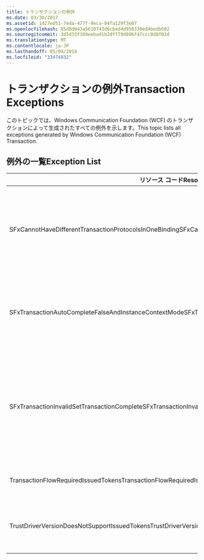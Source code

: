 ```yaml
---
title: トランザクションの例外
ms.date: 03/30/2017
ms.assetid: 1d27ed51-7eda-477f-9eca-94fa129f3e07
ms.openlocfilehash: 85d8d043a5610743d6cbad4d950330ed4bedb502
ms.sourcegitcommit: 3d5d33f384eeba41b2dff79d096f47ccc8d8f03d
ms.translationtype: MT
ms.contentlocale: ja-JP
ms.lasthandoff: 05/04/2018
ms.locfileid: "33474832"
---
```

# <a name="transaction-exceptions"></a><span data-ttu-id="24ab4-102">トランザクションの例外</span><span class="sxs-lookup"><span data-stu-id="24ab4-102">Transaction Exceptions</span></span>
<span data-ttu-id="24ab4-103">このトピックでは、Windows Communication Foundation (WCF) のトランザクションによって生成されたすべての例外を示します。</span><span class="sxs-lookup"><span data-stu-id="24ab4-103">This topic lists all exceptions generated by Windows Communication Foundation (WCF) Transaction.</span></span>  
  
## <a name="exception-list"></a><span data-ttu-id="24ab4-104">例外の一覧</span><span class="sxs-lookup"><span data-stu-id="24ab4-104">Exception List</span></span>  
  
|<span data-ttu-id="24ab4-105">リソース コード</span><span class="sxs-lookup"><span data-stu-id="24ab4-105">Resource Code</span></span>|<span data-ttu-id="24ab4-106">リソースの文字列</span><span class="sxs-lookup"><span data-stu-id="24ab4-106">Resource String</span></span>|  
|-------------------|---------------------|  
|<span data-ttu-id="24ab4-107">SFxCannotHaveDifferentTransactionProtocolsInOneBinding</span><span class="sxs-lookup"><span data-stu-id="24ab4-107">SFxCannotHaveDifferentTransactionProtocolsInOneBinding</span></span>|<span data-ttu-id="24ab4-108">メタデータからインポートされたポリシー情報により、TransactionProtocol に操作間で異なる値が指定されました。</span><span class="sxs-lookup"><span data-stu-id="24ab4-108">The policy information being imported from metadata specifies different values for TransactionProtocol among the operations.</span></span> <span data-ttu-id="24ab4-109">各エンドポイントでサポートされる TransactionProtocol は 1 つに限られます。</span><span class="sxs-lookup"><span data-stu-id="24ab4-109">Only a single TransactionProtocol for each endpoint is supported.</span></span>|  
|<span data-ttu-id="24ab4-110">SFxTransactionAutoCompleteFalseAndInstanceContextMode</span><span class="sxs-lookup"><span data-stu-id="24ab4-110">SFxTransactionAutoCompleteFalseAndInstanceContextMode</span></span>|<span data-ttu-id="24ab4-111">TransactionAutoComplete は、サービスの InstanceContextMode が PerSession にならない限り、false にはなりません。</span><span class="sxs-lookup"><span data-stu-id="24ab4-111">TransactionAutoComplete cannot be false unless the service's InstanceContextMode is PerSession.</span></span> <span data-ttu-id="24ab4-112">指定したコントラクトと操作の実装でエラーが発生しました。</span><span class="sxs-lookup"><span data-stu-id="24ab4-112">An error was found on the implementation of the specified contract and operation.</span></span>|  
|<span data-ttu-id="24ab4-113">SFxTransactionInvalidSetTransactionComplete</span><span class="sxs-lookup"><span data-stu-id="24ab4-113">SFxTransactionInvalidSetTransactionComplete</span></span>|<span data-ttu-id="24ab4-114">OperationContext.SetTransactionComplete は、TransactionAutoComplete が false に設定され、TransactionScopeRequired が true に設定されている場合にのみ、操作から呼び出すことができます。</span><span class="sxs-lookup"><span data-stu-id="24ab4-114">OperationContext.SetTransactionComplete can be called in an operation only when TransactionAutoComplete is set to false and TransactionScopeRequired is set to true.</span></span> <span data-ttu-id="24ab4-115">これは無効なシナリオであり、現在のトランザクションは終了しました。</span><span class="sxs-lookup"><span data-stu-id="24ab4-115">This is an invalid scenario and the current transaction was terminated.</span></span>|  
|<span data-ttu-id="24ab4-116">TransactionFlowRequiredIssuedTokens</span><span class="sxs-lookup"><span data-stu-id="24ab4-116">TransactionFlowRequiredIssuedTokens</span></span>|<span data-ttu-id="24ab4-117">トランザクションをフローさせるには、発行済みトークンのフローもサポートされる必要があります。</span><span class="sxs-lookup"><span data-stu-id="24ab4-117">To flow a transaction, flowing issued tokens must also be supported.</span></span>|  
|<span data-ttu-id="24ab4-118">TrustDriverVersionDoesNotSupportIssuedTokens</span><span class="sxs-lookup"><span data-stu-id="24ab4-118">TrustDriverVersionDoesNotSupportIssuedTokens</span></span>|<span data-ttu-id="24ab4-119">構成されたバージョンの Trust では、発行済みトークンがサポートされません。</span><span class="sxs-lookup"><span data-stu-id="24ab4-119">The configured Trust version does not support issued tokens.</span></span> <span data-ttu-id="24ab4-120">WSTrustFeb2005 またはそれ以降を使用してください。</span><span class="sxs-lookup"><span data-stu-id="24ab4-120">Use WSTrustFeb2005 or above.</span></span>|
